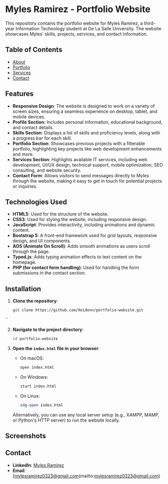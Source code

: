 # Myles Ramirez - Portfolio Website

This repository contains the portfolio website for Myles Ramirez, a third-year Information Technology student at De La Salle University. The website showcases Myles' skills, projects, services, and contact information.

## Table of Contents

- [About](#about)
- [Portfolio](#portfolio)
- [Services](#services)
- [Contact](#contact)

## Features

- **Responsive Design**: The website is designed to work on a variety of screen sizes, ensuring a seamless experience on desktop, tablet, and mobile devices.
- **Profile Section**: Includes personal information, educational background, and contact details.
- **Skills Section**: Displays a list of skills and proficiency levels, along with a progress bar for each skill.
- **Portfolio Section**: Showcases previous projects with a filterable portfolio, highlighting key projects like web development enhancements and more.
- **Services Section**: Highlights available IT services, including web development, UI/UX design, technical support, mobile optimization, SEO consulting, and website security.
- **Contact Form**: Allows visitors to send messages directly to Myles through the website, making it easy to get in touch for potential projects or inquiries.

## Technologies Used

- **HTML5**: Used for the structure of the website.
- **CSS3**: Used for styling the website, including responsive design.
- **JavaScript**: Provides interactivity, including animations and dynamic content.
- **Bootstrap 5**: A front-end framework used for grid layouts, responsive design, and UI components.
- **AOS (Animate On Scroll)**: Adds smooth animations as users scroll through the page.
- **Typed.js**: Adds typing animation effects to text content on the homepage.
- **PHP (for contact form handling)**: Used for handling the form submissions in the contact section.
  
## Installation

1. **Clone the repository**:
   ```bash
   git clone https://github.com/Xeidonn/portfolio-website.git
``

2. **Navigate to the project directory**:

   ```bash
   cd portfolio-website
   ```

3. **Open the `index.html` file in your browser**:

   * On macOS:

     ```bash
     open index.html
     ```
   * On Windows:

     ```bash
     start index.html
     ```
   * On Linux:

     ```bash
     xdg-open index.html
     ```

   Alternatively, you can use any local server setup (e.g., XAMPP, MAMP, or Python's HTTP server) to run the website locally.

## Screenshots


## Contact

* **LinkedIn**: [Myles Ramirez](https://www.linkedin.com/in/myles-ramirez-6b29a632b/)
* **Email**: [mylesramirez0323@gmail.com(mailto:mylesramirez0323@gmail.com)
